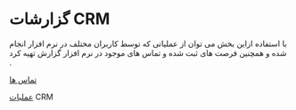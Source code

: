 # گزارشات CRM

با استفاده ازاین بخش  می توان از عملیاتی که توسط کاربران مختلف در نرم افزار انجام شده و همچنین فرصت های ثبت شده و تماس های موجود در نرم افزار گزارش تهیه کرد .

[تماس ها](https://github.com/1stco/PayamGostarDocs/blob/master/Help/Management-and-reports/reports-crm/report-calls/calls-report.md)

[عملیات](https://github.com/1stco/PayamGostarDocs/blob/master/Help/Management-and-reports/reports-crm/operation-CRM/operation-CRM.md) CRM

